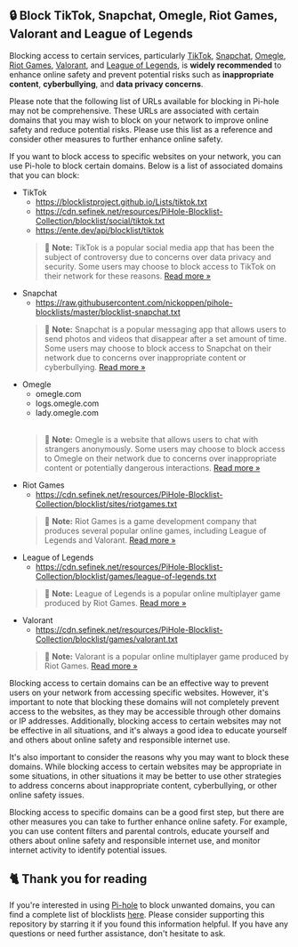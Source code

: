 ## 🔒 Block TikTok, Snapchat, Omegle, Riot Games, Valorant and League of Legends
Blocking access to certain services, particularly
[TikTok](../Why%20should%20I%20block%20TikTok.md), [Snapchat](../Why%20should%20I%20block%20Snapchat.md), [Omegle](../Why%20should%20I%20block%20Omegle.md), [Riot Games](../Why%20should%20I%20block%20Riot%20Games.md), [Valorant](../Why%20should%20I%20block%20Valorant.md), and [League of Legends](../Why%20should%20I%20block%20LoL.md),
is **widely recommended** to enhance online safety and prevent potential risks such as **inappropriate content**, **cyberbullying**, and **data privacy concerns**.

Please note that the following list of URLs available for blocking in Pi-hole may not be comprehensive.
These URLs are associated with certain domains that you may wish to block on your network to improve online safety and reduce potential risks.
Please use this list as a reference and consider other measures to further enhance online safety.

If you want to block access to specific websites on your network, you can use Pi-hole to block certain domains.
Below is a list of associated domains that you can block:

- TikTok
  - https://blocklistproject.github.io/Lists/tiktok.txt
  - https://cdn.sefinek.net/resources/PiHole-Blocklist-Collection/blocklist/social/tiktok.txt
  - https://ente.dev/api/blocklist/tiktok
  > 📝 **Note:** TikTok is a popular social media app that has been the subject of controversy due to concerns over data privacy and security. Some users may choose to block access to TikTok on their network for these reasons. [Read more »](../Why%20should%20I%20block%20TikTok.md)
- Snapchat
  - https://raw.githubusercontent.com/nickoppen/pihole-blocklists/master/blocklist-snapchat.txt
  > 📝 **Note:** Snapchat is a popular messaging app that allows users to send photos and videos that disappear after a set amount of time. Some users may choose to block access to Snapchat on their network due to concerns over inappropriate content or cyberbullying. [Read more »](../Why%20should%20I%20block%20Snapchat.md)
- Omegle
  - omegle.com
  - logs.omegle.com
  - lady.omegle.com<br><br>
  > 📝 **Note:** Omegle is a website that allows users to chat with strangers anonymously. Some users may choose to block access to Omegle on their network due to concerns over inappropriate content or potentially dangerous interactions. [Read more »](../Why%20should%20I%20block%20Omegle.md)
- Riot Games
  - https://cdn.sefinek.net/resources/PiHole-Blocklist-Collection/blocklist/sites/riotgames.txt
  > 📝 **Note:** Riot Games is a game development company that produces several popular online games, including League of Legends and Valorant. [Read more »](../Why%20should%20I%20block%20Riot%20Games.md)
- League of Legends
  - https://cdn.sefinek.net/resources/PiHole-Blocklist-Collection/blocklist/games/league-of-legends.txt
  > 📝 **Note:** League of Legends is a popular online multiplayer game produced by Riot Games. [Read more »](../Why%20should%20I%20block%20LoL.md)
- Valorant
  - https://cdn.sefinek.net/resources/PiHole-Blocklist-Collection/blocklist/games/valorant.txt
  > 📝 **Note:** Valorant is a popular online multiplayer game produced by Riot Games. [Read more »](../Why%20should%20I%20block%20Valorant.md)

Blocking access to certain domains can be an effective way to prevent users on your network from accessing specific websites.
However, it's important to note that blocking these domains will not completely prevent access to the websites, as they may be accessible through other domains or IP addresses.
Additionally, blocking access to certain websites may not be effective in all situations, and it's always a good idea to educate yourself and others about online safety and responsible internet use.

It's also important to consider the reasons why you may want to block these domains.
While blocking access to certain websites may be appropriate in some situations, in other situations it may be better to use other strategies to address concerns about inappropriate content, cyberbullying, or other online safety issues.

Blocking access to specific domains can be a good first step, but there are other measures you can take to further enhance online safety.
For example, you can use content filters and parental controls, educate yourself and others about online safety and responsible internet use, and monitor internet activity to identify potential issues.

## 🐈 Thank you for reading
If you're interested in using [Pi-hole](../What%20is%20Pi-hole.md) to block unwanted domains, you can find a complete list of blocklists [here](../../List.md).
Please consider supporting this repository by starring it if you found this information helpful.
If you have any questions or need further assistance, don't hesitate to ask.